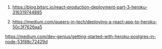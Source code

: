 1. https://blog.bitsrc.io/react-production-deployment-part-3-heroku-316319744885

2. https://medium.com/queers-in-tech/deploying-a-react-app-to-heroku-50c3f7626aa5

https://medium.com/dev-genius/getting-started-with-heroku-postgres-in-node-53f88c72429d

